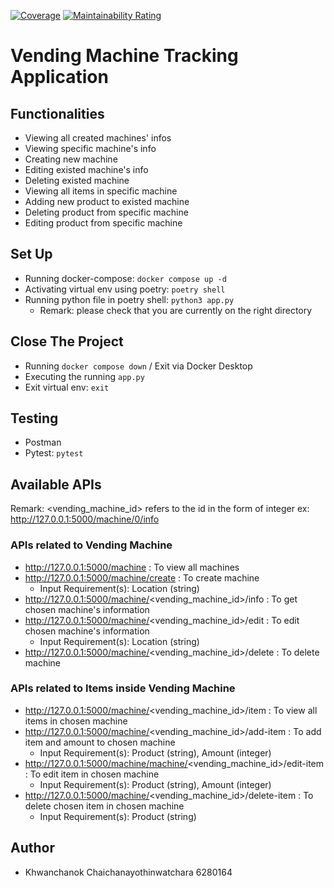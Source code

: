 [![Coverage](https://sonarcloud.io/api/project_badges/measure?project=khingxc_se-vending-machine-tracking-app&metric=coverage)](https://sonarcloud.io/summary/new_code?id=khingxc_se-vending-machine-tracking-app)
[![Maintainability Rating](https://sonarcloud.io/api/project_badges/measure?project=khingxc_se-vending-machine-tracking-app&metric=sqale_rating)](https://sonarcloud.io/summary/new_code?id=khingxc_se-vending-machine-tracking-app)

# Vending Machine Tracking Application

## Functionalities

* Viewing all created machines' infos
* Viewing specific machine's info
* Creating new machine
* Editing existed machine's info
* Deleting existed machine
* Viewing all items in specific machine
* Adding new product to existed machine
* Deleting product from specific machine
* Editing product from specific machine

## Set Up

* Running docker-compose: ```docker compose up -d```
* Activating virtual env using poetry: ```poetry shell```
* Running python file in poetry shell: ```python3 app.py```
  * Remark: please check that you are currently on the right directory

## Close The Project

* Running ```docker compose down``` / Exit via Docker Desktop
* Executing the running ```app.py```
* Exit virtual env: ```exit```

## Testing

* Postman
* Pytest: ```pytest```

## Available APIs

Remark: <vending_machine_id> refers to the id in the form of integer ex: http://127.0.0.1:5000/machine/0/info

### APIs related to Vending Machine

* http://127.0.0.1:5000/machine : To view all machines
* http://127.0.0.1:5000/machine/create : To create machine
  * Input Requirement(s): Location (string)
* http://127.0.0.1:5000/machine/<vending_machine_id>/info : To get chosen machine's information
* http://127.0.0.1:5000/machine/<vending_machine_id>/edit : To edit chosen machine's information
  * Input Requirement(s): Location (string)
* http://127.0.0.1:5000/machine/<vending_machine_id>/delete : To delete machine

### APIs related to Items inside Vending Machine

* http://127.0.0.1:5000/machine/<vending_machine_id>/item : To view all items in chosen machine
* http://127.0.0.1:5000/machine/<vending_machine_id>/add-item : To add item and amount to chosen machine
  * Input Requirement(s): Product (string), Amount (integer)
* http://127.0.0.1:5000/machine/machine/<vending_machine_id>/edit-item : To edit item in chosen machine
  * Input Requirement(s): Product (string), Amount (integer)
* http://127.0.0.1:5000/machine/<vending_machine_id>/delete-item : To delete chosen item in chosen machine
  * Input Requirement(s): Product (string)

## Author

* Khwanchanok Chaichanayothinwatchara 6280164
